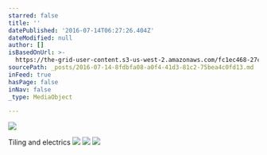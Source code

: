 ```yaml
---
starred: false
title: ''
datePublished: '2016-07-14T06:27:26.404Z'
dateModified: null
author: []
isBasedOnUrl: >-
  https://the-grid-user-content.s3-us-west-2.amazonaws.com/fc1ec468-27c4-4548-9968-d1a14d4bd3e4.jpg
sourcePath: _posts/2016-07-14-8fdbfa08-a0f4-41d3-81c2-75bea4c0fd13.md
inFeed: true
hasPage: false
inNav: false
_type: MediaObject

---
```

![](https://the-grid-user-content.s3-us-west-2.amazonaws.com/fc1ec468-27c4-4548-9968-d1a14d4bd3e4.jpg)

Tiling and electrics
![](https://the-grid-user-content.s3-us-west-2.amazonaws.com/2581007a-005d-449b-a7ee-a808f4834989.jpg)
![](https://the-grid-user-content.s3-us-west-2.amazonaws.com/23bb9b85-2725-437c-8883-e852f38503f5.jpg)
![](https://the-grid-user-content.s3-us-west-2.amazonaws.com/cdee38d1-6d90-4602-b098-92ee3dcc0245.jpg)
